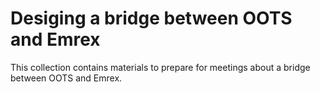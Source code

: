 # Desiging a bridge between OOTS and Emrex

This collection contains materials to prepare for meetings about a bridge between OOTS and Emrex.


